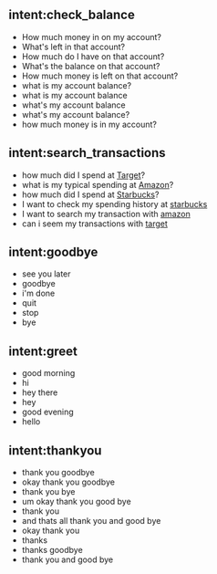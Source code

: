 
## intent:check_balance
- How much money in on my account?
- What's left in that account?
- How much do I have on that account?
- What's the balance on that account?
- How much money is left on that account?
- what is my account balance?
- what is my account balance
- what's my account balance
- what's my account balance?
- how much money is in my account?

## intent:search_transactions
- how much did I spend at [Target](vendor_name)?
- what is my typical spending at [Amazon](vendor_name)?
- how much did I spend at [Starbucks](vendor_name)?
- I want to check my spending history at [starbucks](vendor_name)
- I want to search my transaction with [amazon](vendor_name)
- can i seem my transactions with [target](vendor_name)
## intent:goodbye
- see you later
- goodbye
- i'm done
- quit
- stop
- bye

## intent:greet
- good morning
- hi
- hey there
- hey
- good evening
- hello

## intent:thankyou
- thank you goodbye
- okay thank you goodbye
- thank you bye
- um okay thank you good bye
- thank you
- and thats all thank you and good bye
- okay thank you
- thanks
- thanks goodbye
- thank you and good bye
